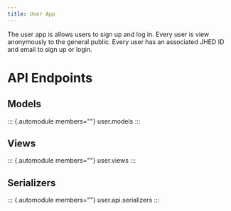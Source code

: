 ```yaml
---
title: User App
---
```


The user app is allows users to sign up and log in. Every user is view
anonymously to the general public. Every user has an associated JHED ID
and email to sign up or login.

# API Endpoints

## Models

::: {.automodule members=""}
user.models
:::

## Views

::: {.automodule members=""}
user.views
:::

## Serializers

::: {.automodule members=""}
user.api.serializers
:::
